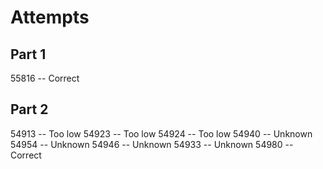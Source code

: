 # Attempts

## Part 1
55816 -- Correct

## Part 2
54913 -- Too low
54923 -- Too low
54924 -- Too low
54940 -- Unknown
54954 -- Unknown
54946 -- Unknown
54933 -- Unknown
54980 -- Correct
